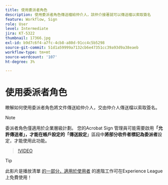 ```yaml
---
title: 使用委派者角色
description: 使用委派者角色傳送檔給仲介人，該仲介接著就可以傳送檔以索取簽名
feature: Workflow, Sign
role: User
level: Intermediate
jira: KT-5322
thumbnail: 17366.jpg
exl-id: b9d7c6f4-a7fc-4cb8-a80d-91cc4c5b5298
source-git-commit: 51d1a59999a7132cb6e47351cc39a93d9a38eaeb
workflow-type: tm+mt
source-wordcount: '107'
ht-degree: 3%

---
```


# 使用委派者角色

瞭解如何使用委派者角色將文件傳送給仲介人，交由仲介人傳送檔以索取簽名。

>[!NOTE]
>
>委派者角色僅適用於企業層級計劃。 您的Acrobat Sign 管理員可能需要啟用&#x200B;**「允許傳送者」，才能在帳戶設定的「傳送設定**」區段&#x200B;**&#x200B;**&#x200B;中&#x200B;**將部分收件者標記為委派者**&#x200B;設定，才能使用此功能。

>[!VIDEO](https://video.tv.adobe.com/v/343621?quality=12&learn=on&hidetitle=true)

>[!TIP]
>
>此影片是播放清單 [的一部分，適用於使用者](https://experienceleague.adobe.com/zh-hant/playlists/acrobat-sign-perform-advanced-tasks-business-users) 的進階工作可在Experience League上免費使用！
